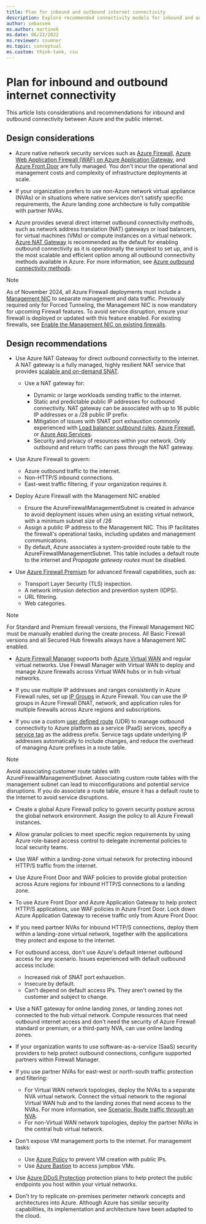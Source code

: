 ```yaml
---
title: Plan for inbound and outbound internet connectivity
description: Explore recommended connectivity models for inbound and outbound connectivity to and from the public internet.
author: sebassem
ms.author: martinek
ms.date: 06/22/2022
ms.reviewer: ssumner
ms.topic: conceptual
ms.custom: think-tank, csu
---
```


# Plan for inbound and outbound internet connectivity

This article lists considerations and recommendations for inbound and outbound connectivity between Azure and the public internet.

## Design considerations

- Azure native network security services such as [Azure Firewall](/azure/firewall/overview), [Azure Web Application Firewall (WAF) on Azure Application Gateway](/azure/web-application-firewall/ag/ag-overview), and [Azure Front Door](/azure/frontdoor/front-door-overview) are fully managed. You don't incur the operational and management costs and complexity of infrastructure deployments at scale.

- If your organization prefers to use non-Azure network virtual appliance (NVAs) or in situations where native services don't satisfy specific requirements, the Azure landing zone architecture is fully compatible with partner NVAs.

- Azure provides several direct internet outbound connectivity methods, such as network address translation (NAT) gateways or load balancers, for virtual machines (VMs) or compute instances on a virtual network. [Azure NAT Gateway](/azure/virtual-network/nat-gateway/nat-overview) is recommended as the default for enabling outbound connectivity as it is operationally the simplest to set up, and is the most scalable and efficient option among all outbound connectivity methods available in Azure. For more information, see [Azure outbound connectivity methods](/azure/load-balancer/load-balancer-outbound-connections#scenarios).

> [!NOTE]
> As of November 2024, all Azure Firewall deployments must include a [Management NIC](/azure/firewall/management-nic) to separate management and data traffic. Previously required only for Forced Tunneling, the Management NIC is now mandatory for upcoming Firewall features. To avoid service disruption, ensure your firewall is deployed or updated with this feature enabled. For existing firewalls, see [Enable the Management NIC on existing firewalls](/azure/firewall/management-nic#enable-the-management-nic-on-existing-firewalls).

## Design recommendations

- Use Azure NAT Gateway for direct outbound connectivity to the internet. A NAT gateway is a fully managed, highly resilient NAT service that provides [scalable and on-demand SNAT](/azure/virtual-network/nat-gateway/nat-gateway-resource#source-network-address-translation).

  - Use a NAT gateway for:

    - Dynamic or large workloads sending traffic to the internet.
    - Static and predictable public IP addresses for outbound connectivity. NAT gateway can be associated with up to 16 public IP addresses or a /28 public IP prefix.
    - Mitigation of issues with SNAT port exhaustion commonly experienced with [Load balancer outbound rules](/azure/load-balancer/troubleshoot-outbound-connection#use-a-nat-gateway-for-outbound-connectivity-to-the-internet), [Azure Firewall](/azure/firewall/integrate-with-nat-gateway), or [Azure App Services](/azure/app-service/networking/nat-gateway-integration).
    - Security and privacy of resources within your network. Only outbound and return traffic can pass through the NAT gateway.

- Use Azure Firewall to govern:

  - Azure outbound traffic to the internet.
  - Non-HTTP/S inbound connections.
  - East-west traffic filtering, if your organization requires it.

- Deploy Azure Firewall with the Management NIC enabled

  - Ensure the AzureFirewallManagementSubnet is created in advance to avoid deployment issues when using an existing virtual network, with a minimum subnet size of /26
  - Assign a public IP address to the Management NIC. This IP facilitates the firewall's operational tasks, including updates and management communications.
  - By default, Azure associates a system-provided route table to the AzureFirewallManagementSubnet. This table includes a default route to the internet and *Propagate gateway routes* must be disabled.

- Use [Azure Firewall Premium](/azure/firewall/premium-features) for advanced firewall capabilities, such as:

  - Transport Layer Security (TLS) inspection.
  - A network intrusion detection and prevention system (IDPS).
  - URL filtering.
  - Web categories.

> [!NOTE]
> For Standard and Premium firewall versions, the Firewall Management NIC must be manually enabled during the create process. All Basic Firewall versions and all Secured Hub firewalls always have a Management NIC enabled.

- [Azure Firewall Manager](/azure/firewall-manager/overview) supports both [Azure Virtual WAN](/azure/virtual-wan/virtual-wan-about) and regular virtual networks. Use Firewall Manager with Virtual WAN to deploy and manage Azure firewalls across Virtual WAN hubs or in hub virtual networks.

- If you use multiple IP addresses and ranges consistently in Azure Firewall rules, set up [IP Groups](/azure/firewall/ip-groups) in Azure Firewall. You can use the IP groups in Azure Firewall DNAT, network, and application rules for multiple firewalls across Azure regions and subscriptions.

- If you use a custom [user defined route](/azure/virtual-network/virtual-networks-udr-overview#custom-routes) (UDR) to manage outbound connectivity to Azure platform as a service (PaaS) services, specify a [service tag](/azure/virtual-network/virtual-networks-udr-overview#service-tags-for-user-defined-routes) as the address prefix. Service tags update underlying IP addresses automatically to include changes, and reduce the overhead of managing Azure prefixes in a route table.

> [!NOTE]
> Avoid associating customer route tables with AzureFirewallManagementSubnet. Associating custom route tables with the management subnet can lead to misconfigurations and potential service disruptions. If you do associate a route table, ensure it has a default route to the Internet to avoid service disruptions.

- Create a global Azure Firewall policy to govern security posture across the global network environment. Assign the policy to all Azure Firewall instances.

- Allow granular policies to meet specific region requirements by using Azure role-based access control to delegate incremental policies to local security teams.

- Use WAF within a landing-zone virtual network for protecting inbound HTTP/S traffic from the internet.

- Use Azure Front Door and WAF policies to provide global protection across Azure regions for inbound HTTP/S connections to a landing zone.

- To use Azure Front Door and Azure Application Gateway to help protect HTTP/S applications, use WAF policies in Azure Front Door. Lock down Azure Application Gateway to receive traffic only from Azure Front Door.

- If you need partner NVAs for inbound HTTP/S connections, deploy them within a landing-zone virtual network, together with the applications they protect and expose to the internet.

- For outbound access, don't use Azure's default internet outbound access for any scenario. Issues experienced with default outbound access include:

  - Increased risk of SNAT port exhaustion.
  - Insecure by default.
  - Can't depend on default access IPs. They aren't owned by the customer and subject to change.

- Use a NAT gateway for online landing zones, or landing zones not connected to the hub virtual network. Compute resources that need outbound internet access and don't need the security of Azure Firewall standard or premium, or a third-party NVA, can use online landing zones.

- If your organization wants to use software-as-a-service (SaaS) security providers to help protect outbound connections, configure supported partners within Firewall Manager.

- If you use partner NVAs for east-west or north-south traffic protection and filtering:

  - For Virtual WAN network topologies, deploy the NVAs to a separate NVA virtual network. Connect the virtual network to the regional Virtual WAN hub and to the landing zones that need access to the NVAs. For more information, see [Scenario: Route traffic through an NVA](/azure/virtual-wan/scenario-route-through-nva).
  - For non-Virtual WAN network topologies, deploy the partner NVAs in the central hub virtual network.

- Don't expose VM management ports to the internet. For management tasks:

  - Use [Azure Policy](/azure/virtual-network/policy-reference) to prevent VM creation with public IPs.
  - Use [Azure Bastion](/azure/bastion/bastion-overview) to access jumpbox VMs.

- Use [Azure DDoS Protection](/azure/ddos-protection/ddos-protection-overview) protection plans to help protect the public endpoints you host within your virtual networks.

- Don't try to replicate on-premises perimeter network concepts and architectures into Azure. Although Azure has similar security capabilities, its implementation and architecture have been adapted to the cloud.
